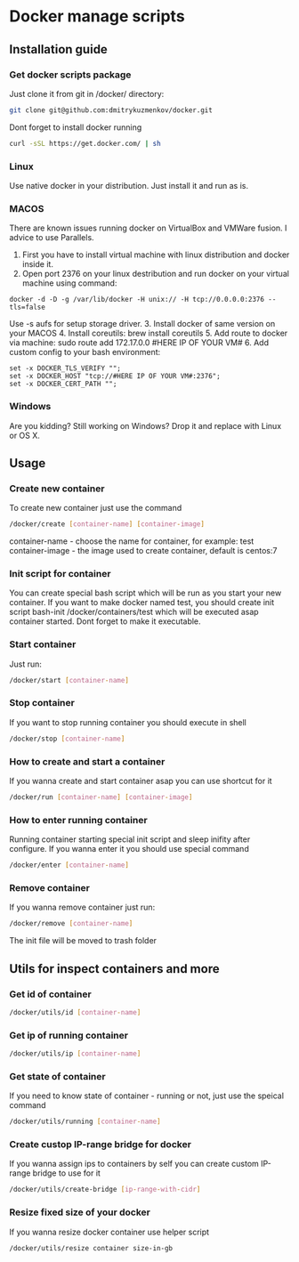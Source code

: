 # Docker manage scripts
## Installation guide

### Get docker scripts package

Just clone it from git in /docker/ directory:
```bash
git clone git@github.com:dmitrykuzmenkov/docker.git
```

Dont forget to install docker running

```bash
curl -sSL https://get.docker.com/ | sh
```

### Linux
Use native docker in your distribution. Just install it and run as is.

### MACOS
There are known issues running docker on VirtualBox and VMWare fusion. I advice to use Parallels.

1. First you have to install virtual machine with linux distribution and docker inside it.
2. Open port 2376 on your linux destribution and run docker on your virtual machine using command:
```
docker -d -D -g /var/lib/docker -H unix:// -H tcp://0.0.0.0:2376 --tls=false
```
Use -s aufs for setup storage driver.
3. Install docker of same version on your MACOS
4. Install coreutils: brew install coreutils
5. Add route to docker via machine: sudo route add 172.17.0.0 #HERE IP OF YOUR VM#
6. Add custom config to your bash environment:
```
set -x DOCKER_TLS_VERIFY "";
set -x DOCKER_HOST "tcp://#HERE IP OF YOUR VM#:2376";
set -x DOCKER_CERT_PATH "";
```

### Windows
Are you kidding? Still working on Windows? Drop it and replace with Linux or OS X.

## Usage

### Create new container

To create new container just use the command
```bash
/docker/create [container-name] [container-image]
```

container-name - choose the name for container, for example: test
container-image - the image used to create container, default is centos:7

### Init script for container

You can create special bash script which will be run as you start your new container.
If you want to make docker named test, you should create init script bash-init /docker/containers/test which will be executed asap container started.
Dont forget to make it executable.

### Start container

Just run:
```bash
/docker/start [container-name]
```

### Stop container

If you want to stop running container you should execute in shell
```bash
/docker/stop [container-name]
```

### How to create and start a container

If you wanna create and start container asap you can use shortcut for it
```bash
/docker/run [container-name] [container-image]
```

### How to enter running container

Running container starting special init script and sleep inifity after configure. If you wanna enter it you should use special command
```bash
/docker/enter [container-name]
```

### Remove container

If you wanna remove container just run:
```bash
/docker/remove [container-name]
```
The init file will be moved to trash folder

## Utils for inspect containers and more

### Get id of container
```bash
/docker/utils/id [container-name]
```

### Get ip of running container

```bash
/docker/utils/ip [container-name]
```

### Get state of container

If you need to know state of container - running or not, just use the speical command

```bash
/docker/utils/running [container-name]
```

### Create custop IP-range bridge for docker

If you wanna assign ips to containers by self you can create custom IP-range bridge to use for it

```bash
/docker/utils/create-bridge [ip-range-with-cidr]
```

### Resize fixed size of your docker

If you wanna resize docker container use helper script
```bash
/docker/utils/resize container size-in-gb
```

